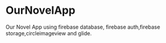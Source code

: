 # OurNovelApp
Our Novel App using firebase database, firebase auth,firebase storage,circleimageview and glide.
